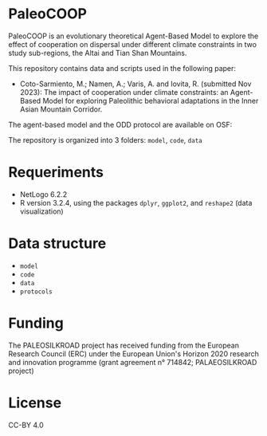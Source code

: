 # PaleoCOOP

PaleoCOOP is an evolutionary theoretical Agent-Based Model to explore the effect of cooperation on dispersal under different climate constraints in two study sub-regions, the Altai and Tian Shan Mountains. 

This repository contains data and scripts used in the following paper:

* Coto-Sarmiento, M.; Namen, A.; Varis, A. and Iovita, R. (submitted Nov 2023): The impact of cooperation under climate constraints: an Agent-Based Model for exploring Paleolithic behavioral adaptations in the Inner Asian Mountain Corridor. 


The agent-based model and the ODD protocol are available on OSF: 

The repository is organized into 3 folders: `model`, `code`, `data`

# Requeriments

* NetLogo 6.2.2
* R version 3.2.4, using the packages `dplyr`, `ggplot2`, and `reshape2` (data visualization)

# Data structure

* `model`
* `code`
* `data`
* `protocols`


# Funding
The PALEOSILKROAD project has received funding from the European Research Council (ERC) under the European Union's Horizon 2020 research and innovation programme (grant agreement n° 714842; PALAEOSILKROAD project)
# License
CC-BY 4.0
